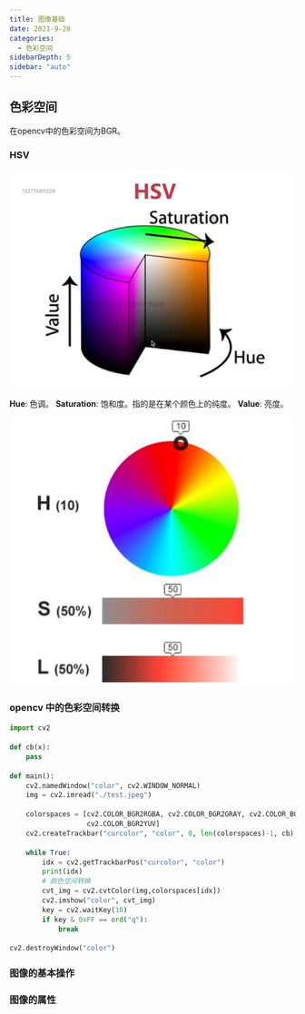 ```yaml
---
title: 图像基础
date: 2021-9-20
categories:
  - 色彩空间
sidebarDepth: 5
sidebar: "auto"
---
```


## 色彩空间
在opencv中的色彩空间为BGR。

### HSV

![](./opencv/01.png)

**Hue**: 色调。
**Saturation**: 饱和度。指的是在某个颜色上的纯度。
**Value**: 亮度。

![](./opencv/02.png)

### opencv 中的色彩空间转换

``` py
import cv2

def cb(x):
    pass

def main():
    cv2.namedWindow("color", cv2.WINDOW_NORMAL)
    img = cv2.imread("./test.jpeg")

    colorspaces = [cv2.COLOR_BGR2RGBA, cv2.COLOR_BGR2GRAY, cv2.COLOR_BGR2RGBA, cv2.COLOR_BGR2HSV_FULL,
                   cv2.COLOR_BGR2YUV]
    cv2.createTrackbar("curcolor", "color", 0, len(colorspaces)-1, cb)

    while True:
        idx = cv2.getTrackbarPos("curcolor", "color")
        print(idx)
        # 颜色空间转换
        cvt_img = cv2.cvtColor(img,colorspaces[idx])
        cv2.imshow("color", cvt_img)
        key = cv2.waitKey(10)
        if key & 0xFF == ord("q"):
            break

cv2.destroyWindow("color")

```

### 图像的基本操作
### 图像的属性